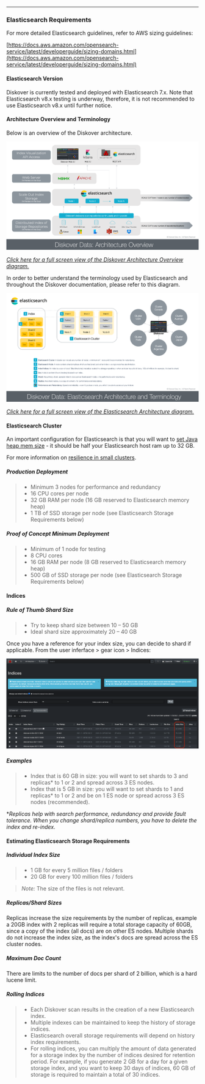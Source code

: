 ___
### Elasticsearch Requirements

For more detailed Elasticsearch guidelines, refer to AWS sizing guidelines:

[https://docs.aws.amazon.com/opensearch-service/latest/developerguide/sizing-domains.html](https://docs.aws.amazon.com/opensearch-service/latest/developerguide/sizing-domains.html)

#### Elasticsearch Version

Diskover is currently tested and deployed with Elasticsearch 7.x. Note that Elasticsearch v8.x testing is underway, therefore, it is not recommended to use Elasticsearch v8.x until further notice.

#### Architecture Overview and Terminology

Below is an overview of the Diskover architecture.

![Image: Diskover Architecture Overview](images/diagram_diskover_architecture_overview.png)

_[Click here for a full screen view of the Diskover Architecture Overview diagram.](images/diagram_diskover_architecture_overview.png)_

In order to better understand the terminology used by Elasticsearch and throughout the Diskover documentation, please refer to this diagram.

![Image: Diskover Architecture Overview](images/diagram_diskover_elasticsearch_architecture.png)

_[Click here for a full screen view of the Elasticsearch Architecture diagram.](images/diagram_diskover_elasticsearch_architecture.png)_

#### Elasticsearch Cluster

An important configuration for Elasticsearch is that you will want to [set Java heap mem size](https://www.elastic.co/guide/en/elasticsearch/reference/7.16/advanced-configuration.html#set-jvm-heap-size) - it should be half your Elasticsearch host ram up to 32 GB.

For more information on [resilience in small clusters](https://www.elastic.co/guide/en/elasticsearch/reference/current/high-availability-cluster-small-clusters.html).

##### Production Deployment

>- Minimum 3 nodes for performance and redundancy
>- 16 CPU cores per node
>- 32 GB RAM per node (16 GB reserved to Elasticsearch memory heap)
>- 1 TB of SSD storage per node (see Elasticsearch Storage Requirements below)

##### Proof of Concept Minimum Deployment

>- Minimum of 1 node for testing
>- 8 CPU cores
>- 16 GB RAM per node (8 GB reserved to Elasticsearch memory heap)
>- 500 GB of SSD storage per node (see Elasticsearch Storage Requirements below)

#### Indices

##### Rule of Thumb Shard Size

>- Try to keep shard size between 10 – 50 GB
>- Ideal shard size approximately 20 – 40 GB

Once you have a reference for your index size, you can decide to shard if applicable. From the user inferface > gear icon > Indices:

![Image: Index Sizing](images/image_indices_index_size.png)

##### Examples

>- Index that is 60 GB in size: you will want to set shards to 3 and replicas* to 1 or 2 and spread across 3 ES nodes.
>- Index that is 5 GB in size: you will want to set shards to 1 and replicas* to 1 or 2 and be on 1 ES node or spread across 3 ES nodes (recommended).

\*_Replicas help with search performance, redundancy and provide fault tolerance. When you change shard/replica numbers, you have to delete the index and re-index._

#### Estimating Elasticsearch Storage Requirements

##### Individual Index Size

>- 1 GB for every 5 million files / folders
>- 20 GB for every 100 million files / folders

>_Note:_ The size of the files is not relevant.

##### Replicas/Shard Sizes

Replicas increase the size requirements by the number of replicas, example a 20GB index with 2 replicas will require a total storage capacity of 60GB, since a copy of the index (all docs) are on other ES nodes. Multiple shards do not increase the index size, as the index's docs are spread across the ES cluster nodes.

##### Maximum Doc Count

There are limits to the number of docs per shard of 2 billion, which is a hard lucene limit.

##### Rolling Indices

>- Each Diskover scan results in the creation of a new Elasticsearch index.
>- Multiple indexes can be maintained to keep the history of storage indices.
>- Elasticsearch overall storage requirements will depend on history index requirements.
>- For rolling indices, you can multiply the amount of data generated for a storage index by the number of indices desired for retention period. For example, if you generate 2 GB for a day for a given storage index, and you want to keep 30 days of indices, 60 GB of storage is required to maintain a total of 30 indices.

